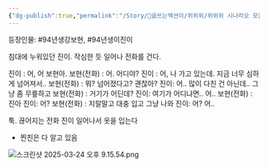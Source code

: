 ```yaml
---
{"dg-publish":true,"permalink":"/Story/🚂글쓰는액션이/위위위/위위위 시나리오 모음/48. 왜 약속 당일이 되면 나가기 싫어질까/"}
---
```



등장인물: #94년생강보현, #94년생이진이


침대에 누워있던 진이.
작심한 듯 일어나 전화를 건다.

진이 : 어, 어 보현아. 
보현(전화) : 어. 어디야?
진이 : 어, 나 가고 있는데. 
	 지금 너무 심하게 넘어져서..
보현(전화) : 뭐? 넘어졌다고? 괜찮아?
진이: 어.. 많이 다친 건 아닌데.. 그냥 좀 무릎하고
보현(전화) : 거기가 어딘데?
진이: 여기가 어디냐면.. 어..
보현(전화) : 진아
진이: 어?
보현(전화) : 지랄말고 대충 입고 그냥 나와
진이: 어? 어..

툭. 끊어지는 전화
진이 일어나서 옷을 입는다

* 찐친은 다 알고 있음


![스크린샷 2025-03-24 오후 9.15.54.png](/img/user/Kit/Attachments/%EC%8A%A4%ED%81%AC%EB%A6%B0%EC%83%B7%202025-03-24%20%EC%98%A4%ED%9B%84%209.15.54.png)